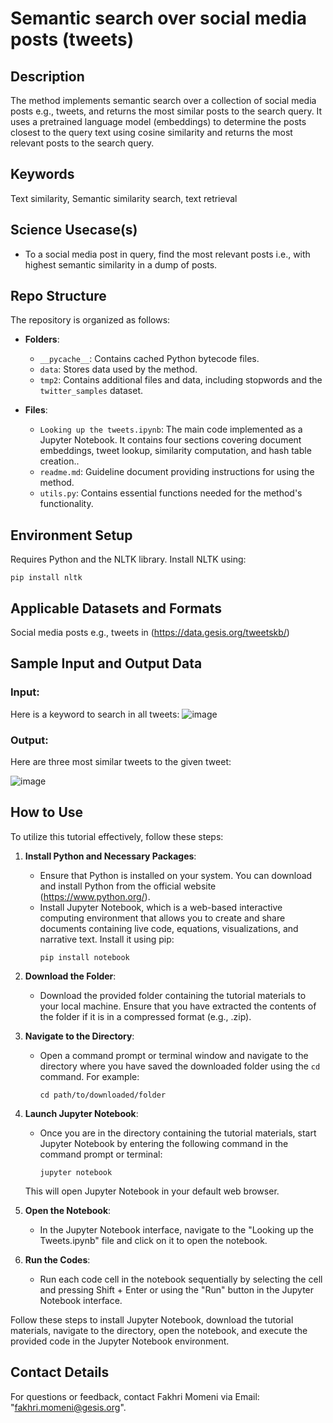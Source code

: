 # Semantic search over social media posts (tweets)

## Description
The method implements semantic search over a collection of social media posts e.g., tweets, and returns the most similar posts to the search query. It uses a pretrained language model (embeddings) to determine the posts closest to the query text using cosine similarity and returns the most relevant posts to the search query.  

## Keywords
Text similarity, Semantic similarity search, text retrieval 

## Science Usecase(s)
- To a social media post in query, find the most relevant posts i.e., with highest semantic similarity in a dump of posts.   

## Repo Structure
The repository is organized as follows:
- **Folders**:
  - `__pycache__`: Contains cached Python bytecode files.
  - `data`: Stores data used by the method.
  - `tmp2`: Contains additional files and data, including stopwords and the `twitter_samples` dataset.

- **Files**:
  - `Looking up the tweets.ipynb`: The main code implemented as a Jupyter Notebook. It contains four sections covering document embeddings, tweet lookup, similarity computation, and hash table creation..
  - `readme.md`: Guideline document providing instructions for using the method.
  - `utils.py`: Contains essential functions needed for the method's functionality.
  

## Environment Setup
Requires Python and the NLTK library. Install NLTK using:

```
pip install nltk
```


## Applicable Datasets and Formats
Social media posts e.g., tweets in (https://data.gesis.org/tweetskb/)  

## Sample Input and Output Data
### Input:
Here is a keyword to search in all tweets:
![image](https://github.com/user-attachments/assets/20f30a39-6522-406f-b3d2-a9eb3fe9e040)

### Output:
Here are three most similar tweets to the given tweet:

![image](https://github.com/user-attachments/assets/f2576dd0-f10c-4e2a-9550-36358ceb6c54)


## How to Use
To utilize this tutorial effectively, follow these steps:

1. **Install Python and Necessary Packages**:
   - Ensure that Python is installed on your system. You can download and install Python from the official website (https://www.python.org/).
   - Install Jupyter Notebook, which is a web-based interactive computing environment that allows you to create and share documents containing live code, equations, visualizations, and narrative text. Install it using pip:
     ```
     pip install notebook
     ```

2. **Download the Folder**:
   - Download the provided folder containing the tutorial materials to your local machine. Ensure that you have extracted the contents of the folder if it is in a compressed format (e.g., .zip).

3. **Navigate to the Directory**:
   - Open a command prompt or terminal window and navigate to the directory where you have saved the downloaded folder using the `cd` command. For example:
     ```
     cd path/to/downloaded/folder
     ```

4. **Launch Jupyter Notebook**:
   - Once you are in the directory containing the tutorial materials, start Jupyter Notebook by entering the following command in the command prompt or terminal:
     ```
     jupyter notebook
     ```
   This will open Jupyter Notebook in your default web browser.

5. **Open the Notebook**:
   - In the Jupyter Notebook interface, navigate to the "Looking up the Tweets.ipynb" file and click on it to open the notebook.

6. **Run the Codes**:
   - Run each code cell in the notebook sequentially by selecting the cell and pressing Shift + Enter or using the "Run" button in the Jupyter Notebook interface.

Follow these steps to install Jupyter Notebook, download the tutorial materials, navigate to the directory, open the notebook, and execute the provided code in the Jupyter Notebook environment.


## Contact Details
For questions or feedback, contact Fakhri Momeni via Email: "fakhri.momeni@gesis.org".






